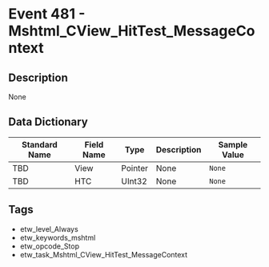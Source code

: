 # Event 481 - Mshtml_CView_HitTest_MessageContext

## Description
None

## Data Dictionary
|Standard Name|Field Name|Type|Description|Sample Value|
|---|---|---|---|---|
|TBD|View|Pointer|None|`None`|
|TBD|HTC|UInt32|None|`None`|

## Tags
* etw_level_Always
* etw_keywords_mshtml
* etw_opcode_Stop
* etw_task_Mshtml_CView_HitTest_MessageContext